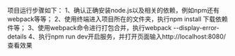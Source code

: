 项目运行步骤如下：
1、确认正确安装node.js以及相关的依赖，例如npm还有webpack等等；
2、使用终端进入项目所在的文件夹，执行npm install 下载依赖件等；
3、使用webpack命令进行打包合并，执行webpack --display-error-details
4、执行npm run dev开启服务，并打开页面输入http://localhost:8080/查看效果